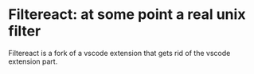 # Filtereact: at some point a real unix filter

Filtereact is a fork of a vscode extension that gets rid of the vscode extension part.
